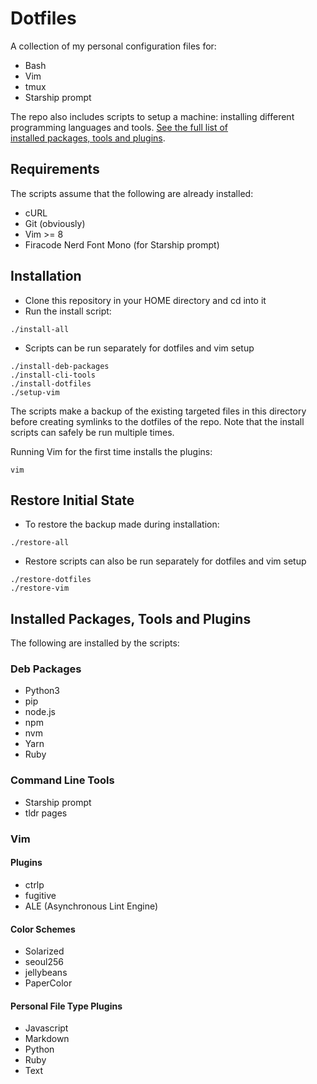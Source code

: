 # Dotfiles

A collection of my personal configuration files for:
- Bash
- Vim
- tmux
- Starship prompt

The repo also includes scripts to setup a machine: installing different
programming languages and tools. [See the full list of  
installed packages, tools and plugins](#installed-packages-tools-and-plugins).

## Requirements

The scripts assume that the following are already installed:
- cURL
- Git (obviously)
- Vim >= 8
- Firacode Nerd Font Mono (for Starship prompt)

## Installation

- Clone this repository in your HOME directory and cd into it
- Run the install script:
```
./install-all
```
- Scripts can be run separately for dotfiles and vim setup
```
./install-deb-packages
./install-cli-tools
./install-dotfiles
./setup-vim
```
The scripts make a backup of the existing targeted files in this directory
before creating symlinks to the dotfiles of the repo.
Note that the install scripts can safely be run multiple times.

Running Vim for the first time installs the plugins:
```
vim
```

## Restore Initial State

- To restore the backup made during installation:
```
./restore-all
```
- Restore scripts can also be run separately for dotfiles and vim setup
```
./restore-dotfiles
./restore-vim
```
## Installed Packages, Tools and Plugins

The following are installed by the scripts:

### Deb Packages

- Python3
- pip
- node.js
- npm
- nvm
- Yarn
- Ruby

### Command Line Tools

- Starship prompt
- tldr pages

### Vim

#### Plugins

- ctrlp
- fugitive
- ALE (Asynchronous Lint Engine)

#### Color Schemes

- Solarized
- seoul256
- jellybeans
- PaperColor

#### Personal File Type Plugins

- Javascript
- Markdown
- Python
- Ruby
- Text

